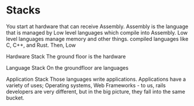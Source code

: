 # Stacks

You start at hardware that can receive Assembly. Assembly is the language that is managed by Low level languages which compile into Assembly. Low level languages manage memory and other things. compiled languages like C, C++, and Rust. Then, Low

Hardware Stack 
The ground floor is the hardware

Language Stack
On the groundfloor are languages

Application Stack
Those languages write applications. Applications have a variety of uses; Operating systems, Web Frameworks - to us, rails developers are very different, but in the big picture, they fall into the same bucket.

